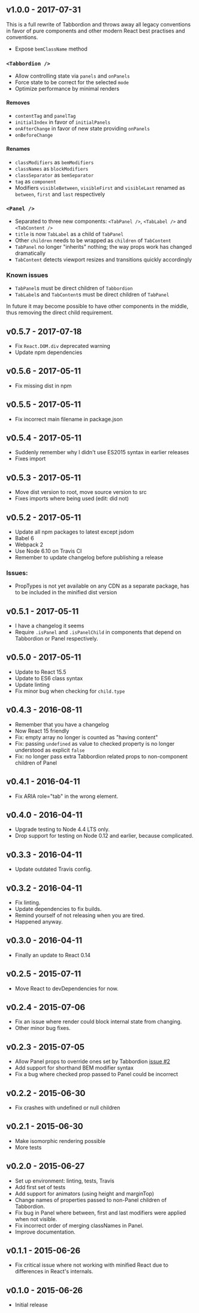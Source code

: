 ## v1.0.0 - 2017-07-31

This is a full rewrite of Tabbordion and throws away all legacy conventions in favor of pure components and other modern
React best practises and conventions.

- Expose `bemClassName` method

### `<Tabbordion />`

- Allow controlling state via `panels` and `onPanels`
- Force state to be correct for the selected `mode`
- Optimize performance by minimal renders

#### Removes
- `contentTag` and `panelTag`
- `initialIndex` in favor of `initialPanels`
- `onAfterChange` in favor of new state providing `onPanels`
- `onBeforeChange`

#### Renames

- `classModifiers` as `bemModifiers`
- `classNames` as `blockModifiers`
- `classSeparator` as `bemSeparator`
- `tag` as `component`
- Modifiers `visibleBetween`, `visibleFirst` and `visibleLast` renamed as `between`, `first` and `last` respectively

### `<Panel />`

- Separated to three new components: `<TabPanel />`, `<TabLabel />` and `<TabContent />`
- `title` is now `TabLabel` as a child of `TabPanel`
- Other `children` needs to be wrapped as `children` of `TabContent`
- `TabPanel` no longer "inherits" nothing; the way props work has changed dramatically
- `TabContent` detects viewport resizes and transitions quickly accordingly

### Known issues

- `TabPanel`s must be direct children of `Tabbordion`
- `TabLabel`s and `TabContent`s must be direct children of `TabPanel`

In future it may become possible to have other components in the middle, thus removing the direct child requirement.


## v0.5.7 - 2017-07-18
- Fix `React.DOM.div` deprecated warning
- Update npm dependencies


## v0.5.6 - 2017-05-11
- Fix missing dist in npm


## v0.5.5 - 2017-05-11
- Fix incorrect main filename in package.json


## v0.5.4 - 2017-05-11
- Suddenly remember why I didn't use ES2015 syntax in earlier releases
- Fixes import


## v0.5.3 - 2017-05-11
- Move dist version to root, move source version to src
- Fixes imports where being used (edit: did not)


## v0.5.2 - 2017-05-11
- Update all npm packages to latest except jsdom
- Babel 6
- Webpack 2
- Use Node 6.10 on Travis CI
- Remember to update changelog before publishing a release

### Issues:
- PropTypes is not yet available on any CDN as a separate package, has to be included in the minified dist version


## v0.5.1 - 2017-05-11
- I have a changelog it seems
- Require `.isPanel` and `.isPanelChild` in components that depend on Tabbordion or Panel respectively.


## v0.5.0 - 2017-05-11
- Update to React 15.5
- Update to ES6 class syntax
- Update linting
- Fix minor bug when checking for `child.type`


## v0.4.3 - 2016-08-11
- Remember that you have a changelog
- Now React 15 friendly
- Fix: empty array no longer is counted as "having content"
- Fix: passing `undefined` as value to checked property is no longer understood as explicit `false`
- Fix: no longer pass extra Tabbordion related props to non-component children of Panel


## v0.4.1 - 2016-04-11
- Fix ARIA role="tab" in the wrong element.


## v0.4.0 - 2016-04-11
- Upgrade testing to Node 4.4 LTS only.
- Drop support for testing on Node 0.12 and earlier, because complicated.


## v0.3.3 - 2016-04-11
- Update outdated Travis config.


## v0.3.2 - 2016-04-11
- Fix linting.
- Update dependencies to fix builds.
- Remind yourself of not releasing when you are tired.
- Happened anyway.


## v0.3.0 - 2016-04-11
- Finally an update to React 0.14


## v0.2.5 - 2015-07-11

- Move React to devDependencies for now.


## v0.2.4 - 2015-07-06

- Fix an issue where render could block internal state from changing.
- Other minor bug fixes.


## v0.2.3 - 2015-07-05

- Allow Panel props to override ones set by Tabbordion [issue #2](https://github.com/Merri/react-tabbordion/issues/2)
- Add support for shorthand BEM modifier syntax
- Fix a bug where checked prop passed to Panel could be incorrect


## v0.2.2 - 2015-06-30

- Fix crashes with undefined or null children


## v0.2.1 - 2015-06-30

- Make isomorphic rendering possible
- More tests


## v0.2.0 - 2015-06-27

- Set up environment: linting, tests, Travis
- Add first set of tests
- Add support for animators (using height and marginTop)
- Change names of properties passed to non-Panel children of Tabbordion.
- Fix bug in Panel where between, first and last modifiers were applied when not visible.
- Fix incorrect order of merging classNames in Panel.
- Improve documentation.


## v0.1.1 - 2015-06-26

- Fix critical issue where not working with minified React due to differences in React's internals.


## v0.1.0 - 2015-06-26

- Initial release
